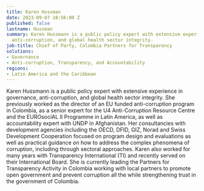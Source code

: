 ```yaml
---
title: Karen Hussman
date: 2023-09-07 18:56:00 Z
published: false
lastname: Hussman
summary: Karen Hussmann is a public policy expert with extensive experience in governance,
  anti-corruption, and global health sector integrity.
job-title: Chief of Party, Colombia Partners for Transparency
solutions:
- Governance
- Anti-corruption, Transparency, and Accountability
regions:
- Latin America and the Caribbean
---
```


Karen Hussmann is a public policy expert with extensive experience in governance, anti-corruption, and global health sector integrity. She previously worked as the director of an EU funded anti-corruption program in Colombia, as a senior expert for the U4 Anti-Corruption Resource Centre and the EUROsociAL II Programme in Latin America, as well as accountability expert with UNDP in Afghanistan. Her consultancies with development agencies including the OECD, DFID, GIZ, Norad and Swiss Development Cooperation focused on program design and evaluations as well as practical guidance on how to address the complex phenomena of corruption, including through sectoral approaches. Karen also worked for many years with Transparency International (TI) and recently served on their International Board. She is currently leading the Partners for Transparency Activity in Colombia working with local partners to promote open government and prevent corruption all the while strengthening trust in the government of Colombia. 